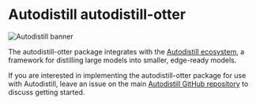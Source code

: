 
# Autodistill autodistill-otter

![Autodistill banner](https://raw.githubusercontent.com/autodistill/autodistill/main/docs/assets/banner.png)

The autodistill-otter package integrates with the [Autodistill ecosystem](https://autodistill.com), a framework for distilling large models into smaller, edge-ready models.

If you are interested in implementing the autodistill-otter package for use with Autodistill, leave an issue on the main [Autodistill GitHub repository](https://github.com/autodistill/autodistill) to discuss getting started.
    
